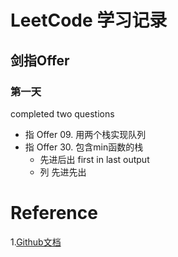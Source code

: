# LeetCode 学习记录
## 剑指Offer
### 第一天
completed two questions
- 指 Offer 09. 用两个栈实现队列
- 指 Offer 30. 包含min函数的栈
  - 先进后出 first in last output  
  - 列 先进先出

# Reference
1.[Github文档](https://docs.github.com/cn/get-started/writing-on-github/getting-started-with-writing-and-formatting-on-github/basic-writing-and-formatting-syntax)
